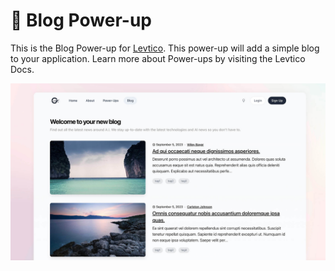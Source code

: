 # 📝 Blog Power-up

This is the Blog Power-up for [Levtico](https://github.com/eduardogamer78/levtico). This power-up will add a simple blog to your application. Learn more about Power-ups by visiting the Levtico Docs.

<p><img src="https://raw.githubusercontent.com/eduardogamer78/blog/main/_ignore/art/cover.jpg" alt="levtico cover" /></p>